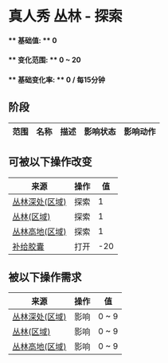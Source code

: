 # 真人秀 丛林 - 探索  
#### ** 基础值: ** 0   
#### ** 变化范围: ** 0 ~ 20  
#### ** 基础变化率: ** 0 / 每15分钟  
## 阶段  
范围  |  名称  |  描述  |  影响状态  |  影响动作  
----  |  ----  |  ----  |  ----  |  ----  
## 可被以下操作改变  
来源  |  操作  |  值  
----  |  ----  |  ----  
[丛林深处(区域)](DeepJungle.md)  |  探索  |  1  
[丛林(区域)](Jungle.md)  |  探索  |  1  
[丛林高地(区域)](JungleHighlands.md)  |  探索  |  1  
[补给胶囊](TV_SupplyCapsule.md)  |  打开  |  -20  
## 被以下操作需求  
来源  |  操作  |  值  
----  |  ----  |  ----  
[丛林深处(区域)](DeepJungle.md)  |  影响  |  0 ~ 9  
[丛林(区域)](Jungle.md)  |  影响  |  0 ~ 9  
[丛林高地(区域)](JungleHighlands.md)  |  影响  |  0 ~ 9  
